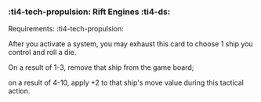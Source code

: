 ### :ti4-tech-propulsion: **Rift Engines** :ti4-ds:

Requirements: :ti4-tech-propulsion:

After you activate a system, you may exhaust this card to choose 1 ship you control and roll a die.

On a result of 1-3, remove that ship from the game board; 

on a result of 4-10, apply +2 to that ship's move value during this tactical action.
